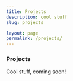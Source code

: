 ```yaml
---
title: Projects
description: cool stuff
slug: projects

layout: page
permalink: /projects/
---
```


### Projects

Cool stuff, coming soon!